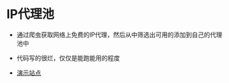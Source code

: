 # IP代理池
- 通过爬虫获取网络上免费的IP代理，然后从中筛选出可用的添加到自己的代理池中
- 代码写的很烂，仅仅是能跑能用的程度

- [演示站点](http://ip.68686.ltd/proxys)
